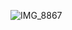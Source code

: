 ![IMG_8867](https://github.com/farmJun/workout-farmJun/assets/101688752/d55f44fa-9955-4b2b-b9a2-7cf2f2bc5bff)
